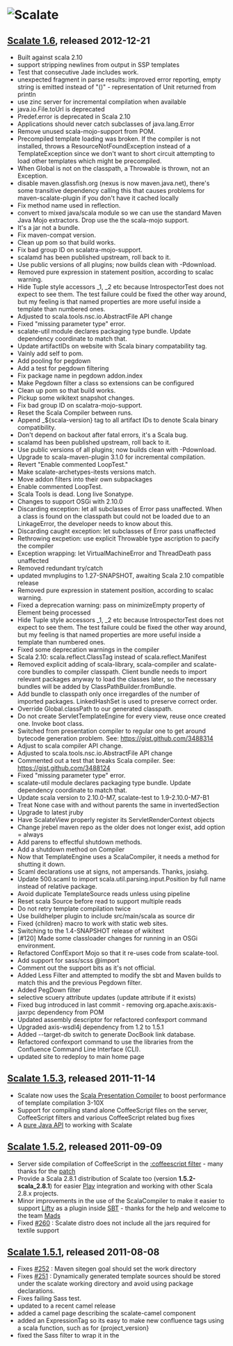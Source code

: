 ![Scalate][logo]
===============================

[Scalate 1.6](http://scalate.fusesource.org/blog/releases/release-1.6.0.html), released 2012-12-21
----

* Built against scala 2.10
* support stripping newlines from output in SSP templates
* Test that consecutive Jade includes work.
* unexpected fragment in parse results: improved error reporting, empty string is emitted instead of "()" - representation of Unit returned from println
* use zinc server for incremental compilation when available
* java.io.File.toUrl is deprecated
* Predef.error is deprecated in Scala 2.10
* Applications should never catch subclasses of java.lang.Error
* Remove unused scala-mojo-support from POM.
* Precompiled template loading was broken.  If the compiler is not installed, throws a ResourceNotFoundException instead of a TemplateException since we don't want to short circuit attempting to load other templates which might be precompiled.
* When Global is not on the classpath, a Throwable is thrown, not an Exception.
* disable maven.glassfish.org (nexus is now maven.java.net), there's some transitive dependency calling this that causes problems for maven-scalate-plugin if you don't have it cached locally
* Fix method name used in reflection.
* convert to mixed java/scala module so we can use the standard Maven Java Mojo extractors.  Drop use the the scala-mojo support.
* It's a jar not a bundle.
* Fix maven-compat version.
* Clean up pom so that build works.
* Fix bad group ID on scalatra-mojo-support.
* scalamd has been published upstream, roll back to it.
* Use public versions of all plugins; now builds clean with -Pdownload.
* Removed pure expression in statement position, according to scalac warning.
* Hide Tuple style accessors _1, _2 etc because IntrospectorTest does not expect to see them. The test failure could be fixed the other way around, but my feeling is that named properties are more useful inside a template than numbered ones.
* Adjusted to scala.tools.nsc.io.AbstractFile API change
* Fixed "missing parameter type" error.
* scalate-util module declares packaging type bundle. Update dependency coordinate to match that.
* Update artifactIDs on website with Scala binary compatability tag.
* Vainly add self to pom.
* Add pooling for pegdown
* Add a test for pegdown filtering
* Fix package name in pegdown addon.index
* Make Pegdown filter a class so extensions can be configured
* Clean up pom so that build works.
* Pickup some wikitext snapshot changes.
* Fix bad group ID on scalatra-mojo-support.
* Reset the Scala Compiler between runs.
* Append _${scala-version} tag to all artifact IDs to denote Scala binary compatibility.
* Don't depend on backout after fatal errors, it's a Scala bug.
* scalamd has been published upstream, roll back to it.
* Use public versions of all plugins; now builds clean with -Pdownload.
* Upgrade to scala-maven-plugin 3.1.0 for incremental compilation.
* Revert "Enable commented LoopTest."
* Make scalate-archetypes-itests versions match.
* Move addon filters into their own subpackages
* Enable commented LoopTest.
* Scala Tools is dead. Long live Sonatype.
* Changes to support OSGi with 2.10.0
* Discarding exception: let all subclasses of Error pass unaffected. When a class is found on the classpath but could not be loaded due to an LinkageError, the developer needs to know about this.
* Discarding caught exception: let subclasses of Error pass unaffected
* Rethrowing excpetion: use explicit Throwable type ascription to pacify the compiler
* Exception wrapping: let VirtualMachineError and ThreadDeath pass unaffected
* Removed redundant try/catch
* updated mvnplugins to 1.27-SNAPSHOT, awaiting Scala 2.10 compatible release
* Removed pure expression in statement position, according to scalac warning.
* Fixed a deprecation warning: pass on minimizeEmpty property of Element being processed
* Hide Tuple style accessors _1, _2 etc because IntrospectorTest does not expect to see them. The test failure could be fixed the other way around, but my feeling is that named properties are more useful inside a template than numbered ones.
* Fixed some deprecation warnings in the compiler
* Scala 2.10: scala.reflect.ClassTag instead of scala.reflect.Manifest
* Removed explicit adding of scala-library, scala-compiler and scalate-core bundles to compiler classpath. Client bundle needs to import relevant packages anyway to load the classes later, so the necessary bundles will be added by ClassPathBuilder.fromBundle.
* Add bundle to classpath only once irregardles of the number of imported packages. LinkedHashSet is used to preserve correct order.
* Override Global.classPath to our generated classpath.
* Do not create ServletTemplateEngine for every view, reuse once created one. Invoke boot class.
* Switched from presentation compiler to regular one to get around bytecode generation problem. See: https://gist.github.com/3488314
* Adjust to scala compiler API change.
* Adjusted to scala.tools.nsc.io.AbstractFile API change
* Commented out a test that breaks Scala compiler. See: https://gist.github.com/3488124
* Fixed "missing parameter type" error.
* scalate-util module declares packaging type bundle. Update dependency coordinate to match that.
* Update scala version to 2.10.0-M7, scalate-test to 1.9-2.10.0-M7-B1
* Treat None case with and without parents the same in invertedSection
* Upgrade to latest jruby
* Have ScalateView properly register its ServletRenderContext objects
* Change jrebel maven repo as the older does not longer exist, add option <updatePolicy> = always
* Add parens to effectful shutdown methods.
* Add a shutdown method on Compiler
* Now that TemplateEngine uses a ScalaCompiler, it needs a method for shutting it down.
* Scaml declarations use at signs, not ampersands. Thanks, josiahg.
* Update 500.scaml to import scala.util.parsing.input.Position by full name instead of relative package.
* Avoid duplicate TemplateSource reads unless using pipeline
* Reset scala Source before read to support multiple reads
* Do not retry template compilation twice
* Use buildhelper plugin to include src/main/scala as source dir
* Fixed {children} macro to work with static web sites.
* Switching to the 1.4-SNAPSHOT release of wikitext
* [#120] Made some classloader changes for running in an OSGi environment.
* Refactored ConfExport Mojo so that it re-uses code from scalate-tool.
* Add support for sass/scss @import
* Comment out the support bits as it's not official.
* Added Less Filter and attempted to modify the sbt and Maven builds to match this and the previous Pegdown filter.
* Added PegDown filter
* selective scuery attribute updates (update attribute if it exists)
* Fixed bug introduced in last commit - removing org.apache.axis:axis-jaxrpc dependency from POM
* Updated assembly descriptor for refactored confexport command
* Upgraded axis-wsdl4j dependency from 1.2 to 1.5.1
* Added --target-db switch to generate DocBook link database.
* Refactored confexport command to use the libraries from the Confluence Command Line Interface (CLI).
* updated site to redeploy to main home page

[Scalate 1.5.3](http://scalate.fusesource.org/blog/releases/release-1.5.3.html), released 2011-11-14
----

* Scalate now uses the [Scala Presentation Compiler](https://groups.google.com/d/msg/scalate/3mrkmrXK7vs/7nBh96DPT4YJ) to boost performance of template compilation 3-10X
* Support for compiling stand alone CoffeeScript files on the server, CoffeeScript filters and various CoffeeScript related bug fixes 
* A [pure Java API](http://www.assembla.com/spaces/scalate/tickets/129) to working with Scalate

[Scalate 1.5.2](http://scalate.fusesource.org/blog/releases/release-1.5.2.html), released 2011-09-09
----

* Server side compilation of CoffeeScript in the [:coffeescript filter](http://scalate.fusesource.org/documentation/jade-syntax.html#filters) - many thanks for the [patch](https://github.com/scalate/scalate/pull/6)
* Provide a Scala 2.8.1 distribution of Scalate too (version **1.5.2-scala_2.8.1**) for easier [Play](http://www.playframework.org/) integration and working with other Scala 2.8.x projects.
* Minor improvements in the use of the ScalaCompiler to make it easier to support [Lifty](http://lifty.github.com/) as a plugin inside [SBT](https://github.com/harrah/xsbt/wiki) - thanks for the help and welcome to the team [Mads](https://github.com/mads379)
* Fixed [#260](http://scalate.assembla.com/spaces/scalate/tickets/260) : Scalate distro does not include all the jars required for textile support

[Scalate 1.5.1](http://scalate.fusesource.org/blog/releases/release-1.5.1.html), released 2011-08-08
----

* Fixes [#252](http://scalate.assembla.com/spaces/scalate/tickets/252) : Maven sitegen goal should set the work directory
* Fixes [#251](http://scalate.assembla.com/spaces/scalate/tickets/251) : Dynamically generated template sources should be stored under the scalate working directory and avoid using package declarations.
* Fixes failing Sass test.
* updated to a recent camel release
* added a camel page describing the scalate-camel component
* added an ExpressionTag so its easy to make new confluence tags using a scala function, such as for {project_version}
* fixed the Sass filter to wrap it in the <style> element like the CssFilter - and added a test case
* added missing pages from demo :)
* updated docs to refer to HTML 5 headers for jade/scaml
* added missing pages from demo :)
* fixed index page
* Merge branch 'master' of github.com:scalate/scalate
* added a little sample to kinda showcase how layouts work and how the different template languages look and feel
* fixes [#242494](http://scalate.assembla.com/spaces/scalate/tickets/249) to migrate the default archetypes over to using jade
* fix for loading precompiled templates
* tried a better fix for the NPE issue :)
* fixed possible NPE
* Fix link.
* remove unneeded file.

[Scalate 1.5.0](http://scalate.fusesource.org/blog/releases/release-1.5.0.html), released 2011-06-01
----

* Fixes[#244](http://scalate.assembla.com/spaces/scalate/tickets/244) Error Page Template not display if precompiled and source excluded from webapp
* Try to load the source's content early in compileAndLoad so that a ResourceNotFoundException throw before a TemplateException due to the scala compiler not being available.
* Fixes[#243](http://scalate.assembla.com/spaces/scalate/tickets/243)  Updated to Scala 2.9.0-1
* Fixes[#242](http://scalate.assembla.com/spaces/scalate/tickets/242) to add simple helper methods to turn measurement units into nice pretty strings
* added helper method to load a template as text such as to render a jade template as source inside a template for client side rendering
* support easy access to lazy created sets/lists/maps in the attributes.
* Fixes[#239](http://scalate.assembla.com/spaces/scalate/tickets/239) : Adding a cofeescript filter.
* Fixes[#238](http://scalate.assembla.com/spaces/scalate/tickets/238): scaml/jade using = on one line doesn't like a space before the =
* fixes [#235](http://scalate.assembla.com/spaces/scalate/tickets/235) so that jsp2ssp is now available as a tool
* added new captureAttributeAppend method which fixes [#230](http://scalate.assembla.com/spaces/scalate/tickets/230)
* Fix classpath for scala compiler in osgi
* fixed up documentation bug
* explicitly reset the test counter just in case
* added test case to check we can implement a Boot class in pure Java easily
* moved the jrebel dependency repositories into the download profile and added more docs to the website
* added test case for Wille's issue: http://groups.google.com/group/scalate/browse_thread/thread/78013156e89b1ee8
* added a sample to test out the use of precompiling templates
* fixes [#228](http://scalate.assembla.com/spaces/scalate/tickets/228) to provide a JRebel plugin for Scalate so that templates are reloaded whenever JRebel reloads a class. Its pretty pessimistic so far; we should be able to minimise the reloading of templates using JRebel's dependency tracking
* Add doco that the scss and sass filters are available.
* Trimming files form the haml distro that are not needed at runtime.
* Fixes [#227](http://scalate.assembla.com/spaces/scalate/tickets/227) : Added scss and sass filters!
* Use the right javadoc annotation style.
* removed some unnecessary dependencies from poms
* made scala-compiler a default dependency so that mvn jetty:run and mvn tomcat:run work fine; folks can always exclude the dependency or specify it a provided scope dependency if they want to exclude it from a WAR
* Update the description of the from parameter since it can be a HTTP url too now.
* omit the div declaration when a class or style attribute is available.
* Fixes [#225](http://scalate.assembla.com/spaces/scalate/tickets/225) We now check to see if the scala compiler is installed and disable template reloading if it's not.  Also print a more descriptive message if we HAVE to compile a template and it's not available.
* Run the html through the tidy command if it's available, strip the doctype header, and handle multi line text areas properly.
* fixes [#223](http://scalate.assembla.com/spaces/scalate/tickets/223) Use CSS comments to hide the CDATA expressions.
* Merge branch 'master' of github.com:scalate/scalate
* support dynamic attribute values in the ruby style attribute syntax in jade & scaml. fixes [#222](http://scalate.assembla.com/spaces/scalate/tickets/222)
* Fixes NPE that occurs when generateScala is called.
* fixed up the user guide a bit more to mention the DRY IT approach


[Scalate 1.4.1](http://scalate.fusesource.org/blog/releases/release-1-4-1.html), released 2011-02-25
----

* Fixes [#219](http://scalate.assembla.com/spaces/scalate/tickets/219) removes the error attributes from the request context if scalate directly rendered the error page.
* Fixes [#221](http://scalate.assembla.com/spaces/scalate/tickets/221) to add a scalate-web dependency and use it in scalate-war for simplicity
* Added scala-library dependency to scalate-util; if you want to exclude this dependency due to different scala versions you can add an exclusion easily. scala-compiler is an optional dependency on scala-core now
* Fixes [#220](http://scalate.assembla.com/spaces/scalate/tickets/220) so that we can use tomcat:run inside archetypes and projects inside scalate
* Fixes to the spring mvc integration to make the contentType works
* Fixes scalate core so it can run on Java 1.5 once again
* Fixes [#216](http://scalate.assembla.com/spaces/scalate/tickets/216) to let users properly override the number format
* Fixes [#199](http://scalate.assembla.com/spaces/scalate/tickets/199) to treat java collections and Maps better in mustache
* Fixes SBT pre-compiler and sitegen plugins

[Scalate 1.4](http://scalate.fusesource.org/blog/releases/release-1-4-0.html), released 2011-02-10
----

* [#183](http://scalate.assembla.com/spaces/scalate/tickets/183) switched to [Scala 2.8.1 final release](http://www.scala-lang.org/node/8102) 
* improved the OSGi metadata: optional dependencies are marked optional.
* fixed bugs in the Snippet URL handling
* [#185](http://scalate.assembla.com/spaces/scalate/tickets/185) updated the `{div}` and `{column}` tags evaluation in confluence markup so that they are evaluated as wiki notation
* [#188](http://scalate.assembla.com/spaces/scalate/tickets/188) added support to easily pass in attributes to the site generation step
* added a new maven plugin goal to export confluence sites
* [#189](http://scalate.assembla.com/spaces/scalate/tickets/189) allow the use of HTTP URLs for the snippet source prefix - also default to using pygmentize if its installed unless disabled via Snippets.usePygmentize = false in the scalate.Boot.run() method
* bug fixes in `scalate-wikitext`
* upgrade to ScalaMD version 1.5
* [#190](http://scalate.assembla.com/spaces/scalate/tickets/190) sitegen reports on the template file it failed on
* [#191](http://scalate.assembla.com/spaces/scalate/tickets/191) templates with missing attributes are ignored and a warning is generated
* [#192](http://scalate.assembla.com/spaces/scalate/tickets/192) cache the evaluation of whether pygmentize is installed; which typically doesn't change during an application run
* updated Spring MVC integration: added support for order, prefix, and suffix properties. Removed requirement to use "render:" in view name. Layout render strategy passes the model to the render context.
* [#194](http://scalate.assembla.com/spaces/scalate/tickets/194) added support for a textile filter.
* cleaned up the maven poms so that the scala and logback artifacts are not pushed as transitive dependencies to our users.
* [#195](http://scalate.assembla.com/spaces/scalate/tickets/195) switched to a simpler directory layout for static site generation modules
* added support for using any scalate filter as a macro within markdown.
* [#196](http://scalate.assembla.com/spaces/scalate/tickets/196) added a `scalate create sitegen ...` command to create static sitegen project
* [#197](http://scalate.assembla.com/spaces/scalate/tickets/197) and [#198](http://scalate.assembla.com/spaces/scalate/tickets/198) Option is now treated as a collection of 0 or 1 in Mustache and so that Some(foo) is unwrapped to foo when outputting Option values in any Scalate template language
* [#122](http://scalate.assembla.com/spaces/scalate/tickets/122) allow Mustache templates to layout generated HTML by navigating the 'html' variable to access the head / title or body content.
* [#200](http://scalate.assembla.com/spaces/scalate/tickets/200) moved most log instances to be singleton objects.
* [#204](http://scalate.assembla.com/spaces/scalate/tickets/204) added support a package prefix setting for all generated templates
* [#202](http://scalate.assembla.com/spaces/scalate/tickets/202) added support for the Boot class feature on all TemplateEngines
* [#203](http://scalate.assembla.com/spaces/scalate/tickets/203) moved the sitegen and precompiler core logic into scalate-core so it can be reused by other build tools 
* [#201](http://scalate.assembla.com/spaces/scalate/tickets/201) changed the Maven plugin so that it uses the Scalate version defined in the project's dependency list.
* [#210](http://scalate.assembla.com/spaces/scalate/tickets/210) Fixed template Cache Bug: If scalate can't figure out the last update time of a resource it always considers it stale
* Upgraded to Jersey 1.5
* Upgraded to wikitext 1.2
* [#205](http://scalate.assembla.com/spaces/scalate/tickets/205) Fixed bug where `scalate create` corrupts generated image files on windows
* [#206](http://scalate.assembla.com/spaces/scalate/tickets/206) Fixed bad output generated from the `{children}` confluence macro
* [#207](http://scalate.assembla.com/spaces/scalate/tickets/207) Fixed bug where page titles were not correctly getting set in sitegen project.
* [#208](http://scalate.assembla.com/spaces/scalate/tickets/208) Added CSS and CDATA filters
* [#209](http://scalate.assembla.com/spaces/scalate/tickets/209) Fixed bug where the `{include}` macro does trim the included file name
* [#211](http://scalate.assembla.com/spaces/scalate/tickets/211) Add SBT plugins for the precompiling and sitegen tasks
* [#193](http://scalate.assembla.com/spaces/scalate/tickets/193) Add a :pygmentize filter for use in jade/scaml

[Scalate 1.3.2](http://scalate.fusesource.org/blog/releases/release-1-3-2.html), released 2010-11-24
----

* new [set](http://scalate.fusesource.org/documentation/ssp-reference.html#set) [velocity directive](http://scalate.fusesource.org/documentation/ssp-reference.html#velocity_style_directives) in [Ssp](http://scalate.fusesource.org/documentation/ssp-reference.html#syntax) which lets you assign sections of the template output to attributes so you can more easily pass information into layouts.
* minor refactoring of internal classes such as Resource and ResourceLoader from the org.fusesource.scalate.support package into the org.fusesource.scalate.util package to make the util package more stand alone and reuseable outside of Scalate.
* scalate-util module now refactored out of scalate-core
* both scalate-core and scalate-util now OSGi bundles

For more detail see the [Full Change Log](http://scalate.assembla.com/spaces/scalate/milestones/300141-1-3-1)

[Scalate 1.3.1](http://scalate.fusesource.org/blog/releases/release-1-3-1.html), released 2010-10-27
----

* for folks migrating from Erb, [Ssp](http://scalate.fusesource.org/documentation/ssp-reference.html#syntax) now supports Erb style comments
* [ScalatePackage classes](http://scalate.fusesource.org/documentation/user-guide.html#dry) can now be properly auto-detected for templates which reside in the WEB-INF directory in a web application.
* works inside OSGi containers
* all documentation now correctly included in the distro

For more detail see the [Full Change Log](http://scalate.assembla.com/spaces/scalate/milestones/300141-1-3-1)

[Scalate 1.3](http://scalate.fusesource.org/blog/releases/release-1-3.html), released 2010-10-08
----

* [Jade](http://scalate.fusesource.org/documentation/scaml-reference.html#jade) template syntax is now supported which is a dialect of [Haml](http://haml-lang.com/) or [Scaml](http://scalate.fusesource.org/documentation/scaml-reference.html)
* New [Servlet Filter](http://scalate.fusesource.org/documentation/user-guide.html#using_scalate_as_servlet_filter_in_your_web_application) which allows more flexible mapping of templates in a web application. For example you can have the request */foo.xml* automatically bound to */foo.xml.ssp* if the template exists letting you easily implement views without requiring a controller or routing in your MVC layer. 
* [JSP Converter](http://scalate.fusesource.org/documentation/jspConvert.html) helps you migrate your existing JSP web application across to Scalate
* [HTML Converter](http://scalate.fusesource.org/documentation/htmlConvert.html) lets you migrate your existing HTML files easily to [Scaml](http://scalate.fusesource.org/documentation/scaml-reference.html) or [Jade](http://scalate.fusesource.org/documentation/scaml-reference.html#jade) for extra DRY markup 
* [DRY template imports, values and logic](http://scalate.fusesource.org/documentation/user-guide.html#dry) thanks to Scalate Package objects which allow imports, values and methods to be shared across some or all of your templates to reduce noise inside your templates.
* [Site Generator](http://scalate.fusesource.org/documentation/siteGen.html) lets you generate static or dynamic websites using templates and/or wiki markup together with exporting wiki content from Confluence wikis to migrate to using git/svn as your wiki content repository. You can also use [a common bootstrap approach](http://scalate.fusesource.org/documentation/siteGen.html#bootstrapping) now across both static website generation and web applications - such as to configure wiki macros in a canonical way. We now eat our own dog food and generate this site using Scalate.
* More filters and pipelines supported such as confluence as well as the existing markdown which are particularly useful for website generation (static or semi-static).
* The [Scalate Tool](http://scalate.fusesource.org/documentation/tool.html) now comes with a full interactive shell with full tab completion to make it easier to use the tool either for ad hoc or interactive shell use.

For more detail see the [Full Change Log](http://scalate.assembla.com/spaces/scalate/milestones/208429-1-3)


[Scalate 1.2](http://scalate.fusesource.org/blog/releases/release-1-2.html), released 2010-07-30
----

* Scalate now supports the [Mustache](http://scalate.fusesource.org/documentation/mustache.html) template language which is a Scala dialect of [Mustache](http://mustache.github.com/) for logic-less templates which also work inside the browser using [mustache.js](http://github.com/janl/mustache.js). Support for Mustache uses the same common Scalate API so it works with all the existing Scalate adapters such as servlets, [JAXRS](http://scalate.fusesource.org/documentation/jog.html), [Lift](http://scalate.fusesource.org/documentation/lift.html) or [Play](http://github.com/pk11/play-scalate) and [Apache Camel](http://camel.apache.org/scalate.html)
* Scalate is [now built](http://scalate.assembla.com/spaces/scalate/tickets/70) on top of [Scala 2.8.0 final release](http://www.scala-lang.org/node/7009) 
* [Scuery](http://scalate.fusesource.org/documentation/scuery.html) for jQuery style transformation of HTML or XHTML using CSS3 selectors
* the [console](http://scalate.fusesource.org/documentation/console.html) can be more easily reused in your application [without using WAR overlays](http://scalate.assembla.com/spaces/scalate/tickets/105) and templates can be loaded via the classloader to help make more modular web applications without relying on WAR overlays
* [improvements](http://scalate.assembla.com/spaces/scalate/tickets/94) in associating different template languages to files/URIs/strings/streams in a more flexible API
* [various](http://scalate.assembla.com/spaces/scalate/tickets/108) [improvements](http://scalate.assembla.com/spaces/scalate/tickets/109) in the accuracy of the mapping of scala compiler errors to positions in the template source file which are then shown and linked in the [console](http://scalate.fusesource.org/documentation/console.html)
* improved [maven plugin](http://scalate.fusesource.org/documentation/user-guide.html#precompiling_templates) for precompiling templates

For more detail see the [Full Change Log](http://scalate.assembla.com/spaces/scalate/milestones/191841-1-2)


[Scalate 1.1](http://scalate.fusesource.org/blog/releases/release-1-1.html), released 2010-04-15
----

* [Ssp](http://scalate.fusesource.org/documentation/ssp-reference.html#syntax) now supports [Velocity style directives](http://scalate.fusesource.org/documentation/ssp-reference.html#velocity_style_directives) for more concise looping and branching.
* new [Scalate Tool](http://scalate.fusesource.org/documentation/tool.html) for creating new projects with Scalate more easily
* improved API for working with templates from different sources (file, URL, Source, String etc) via the helper methods on [TemplateSource object](http://scalate.fusesource.org/maven/{project_snapshot_version:}/scalate-core/scaladocs/org/fusesource/scalate/TemplateSource$.html) and methods on [TemplateEngine](http://scalate.fusesource.org/maven/{project_snapshot_version:}/scalate-core/scaladocs/org/fusesource/scalate/TemplateEngine.html) which take a [TemplateSource](http://scalate.fusesource.org/maven/{project_snapshot_version:}/scalate-core/scaladocs/org/fusesource/scalate/TemplateSource.html)
* easier to configure whitespace handling via the **escapeMarkup** property on [TemplateEngine](http://scalate.fusesource.org/maven/{project_snapshot_version:}/scalate-core/scaladocs/org/fusesource/scalate/TemplateEngine.html) and [RenderContext](http://scalate.fusesource.org/maven/{project_snapshot_version:}/scalate-core/scaladocs/org/fusesource/scalate/RenderContext.html) so its easy to configure markup escaping for an entire project or enable/disable it within templates.

For more detail see the [Full Change Log](http://scalate.assembla.com/spaces/scalate/milestones/191837-1-1)


[Scalate 1.0](http://scalate.fusesource.org/blog/releases/2010/04/release-1-0.html), released 2010-04-06
----

Initial release with support for the following template languages

* [Ssp](http://scalate.fusesource.org/documentation/ssp-reference.html#syntax) which is like a Scala version of JSP or Erb from Rails 
* [Scaml](http://scalate.fusesource.org/documentation/scaml-reference.html) which is a Scala dialect of [Haml](http://haml-lang.com/) for very DRY markup

[logo]: http://scalate.fusesource.org/images/project-logo.png "Scalate"

